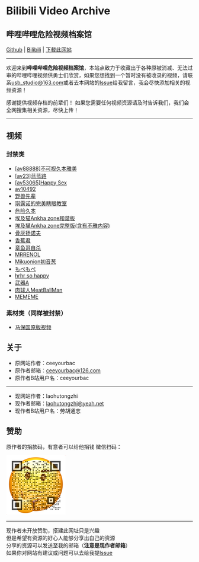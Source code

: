 # Bilibili Video Archive

## 哔哩哔哩危险视频档案馆

[Github](https://github.com/laohutongzhi/DangerVideos) | [Bilibili](https://space.bilibili.com/2140241237) | [下载此网站](https://github.com/laohutongzhi/DangerVideos/archive/refs/heads/main.zip)

----

 欢迎来到**哔哩哔哩危险视频档案馆**，本站点致力于收藏出于各种原被消减、无法过审的哔哩哔哩视频供勇士们欣赏，如果您想找到一个暂时没有被收录的视频，请联系<usb_studio@163.com>或者去本网站的[Issue](https://github.com/laohutongzhi/DangerVideos/issues)给我留言，我会尽快添加相关的视频资源！

感谢提供视频存档的前辈们！ 如果您需要任何视频资源请及时告诉我们，我们会全网搜集相关资源，尽快上传！  

----

## 视频

### 封禁类

- [[av88888]不可视久本雅美](videos/Invisible.mp4)
- [[av23]蓝蓝路](videos/av23.mp4)
- [[av53065]Happy Sex](videos/happysex.mp4)
- [av10492](videos/av10492.md)
- [野兽先辈](videos/114514.mp4)
- [琪露诺的完美瞎眼教室](videos/Cirno.mp4)
- [危险久本](videos/Danger.mp4)
- [埃及猫Ankha zone和谐版](videos/Ankha.mp4)
- [埃及猫Ankha zone完整版(含有不雅内容)](videos/Ankha.md)
- [骨灰扬诺夫](videos/AshesKiller.mp4)
- [香蕉君](videos/banana.mp4)
- [章鱼哥自杀](videos/Octopus.mp4)
- [MRRENOL](videos/MARENOL.mp4)
- [Mikuonion初音葱](videos/MIKUONION.mp4)
- [もぺもぺ](videos/Mopemope.mp4)
- [hrhr so happy](videos/Sohappy.mp4)
- [武器A](videos/WeaponA.mp4)
- [肉球人MeatBallMan](videos/meatballman.mp4)
- [MEMEME](videos/mememe.md)

### 素材类（同样被封禁）

- [马保国原版视频](src/Baoguo.mp4)

## 关于

- 原网站作者：ceeyourbac
- 原作者邮箱：<ceeyourbac@126.com>
- 原作者B站用户名：ceeyourbac

----

- 现网站作者：laohutongzhi
- 现作者邮箱：<laohutongzhi@yeah.net>
- 现作者B站用户名：劳胡通志

## 赞助

原作者的捐款码，有意者可以给他捐钱
微信扫码：

![qrcode](image/qrcode.png)  

----

现作者未开放赞助，搭建此网址只是兴趣  
但是希望有资源的好心人能够分享出自己的资源  
分享的资源可以发送至我的邮箱（**注意是现作者邮箱**）  
如果你对网站有建议或问题可以去给我提[Issue](https://github.com/laohutongzhi/DangerVideos/issues)
